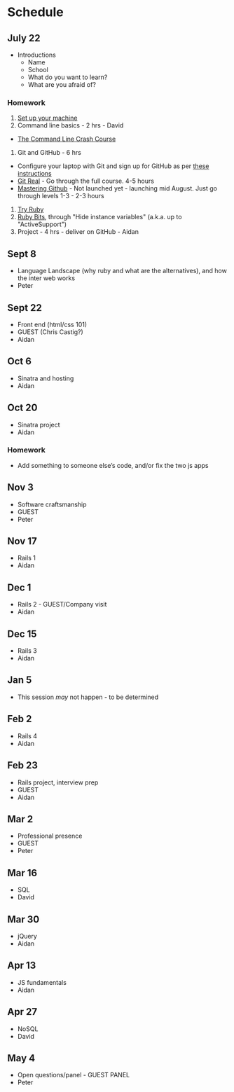 # Schedule

## July 22

* Introductions
    * Name
    * School
    * What do you want to learn?
    * What are you afraid of?

### Homework

1. [Set up your machine](setup.md)
1. Command line basics - 2 hrs - David
  * [The Command Line Crash Course](http://cli.learncodethehardway.org/book/)
1. Git and GitHub - 6 hrs
  * Configure your laptop with Git and sign up for GitHub as per [these instructions](https://training.github.com/articles/github-class-prerequisites/)
  * [Git Real](https://www.codeschool.com/courses/git-real) - Go through the full course. 4-5 hours
  * [Mastering Github](https://www.codeschool.com) - Not launched yet - launching mid August. Just go through levels 1-3 - 2-3 hours
1. [Try Ruby](https://www.codeschool.com/courses/try-ruby)
1. [Ruby Bits](https://www.codeschool.com/courses/ruby-bits), through "Hide instance variables" (a.k.a. up to "ActiveSupport")
1. Project - 4 hrs - deliver on GitHub - Aidan

## Sept 8
*  Language Landscape (why ruby and what are the alternatives), and how the inter web works
* Peter

## Sept 22
* Front end (html/css 101)
* GUEST (Chris Castig?)
* Aidan

## Oct 6
* Sinatra and hosting
* Aidan

## Oct 20
* Sinatra project
* Aidan

### Homework

* Add something to someone else’s code, and/or fix the two js apps

## Nov 3
* Software craftsmanship
* GUEST
* Peter

## Nov 17
* Rails 1
* Aidan

## Dec 1
* Rails 2 - GUEST/Company visit
* Aidan

## Dec 15
* Rails 3
* Aidan

## Jan 5
* This session *may* not happen - to be determined

## Feb 2
* Rails 4
* Aidan

## Feb 23
* Rails project, interview prep
* GUEST
* Aidan

## Mar 2
* Professional presence
* GUEST
* Peter

## Mar 16
* SQL
* David

## Mar 30
* jQuery
* Aidan

## Apr 13
* JS fundamentals
* Aidan

## Apr 27
* NoSQL
* David

## May 4
* Open questions/panel - GUEST PANEL
* Peter
